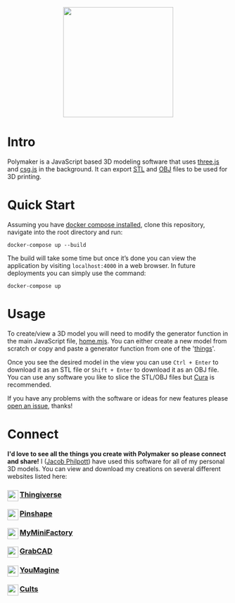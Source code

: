 <p align="center"><img width="250" height="250" src="https://github.com/jgphilpott/shapeMaker/blob/master/app/imgs/theme/logo.png"></p>

# Intro

Polymaker is a JavaScript based 3D modeling software that uses [three.js](https://github.com/mrdoob/three.js) and [csg.js](https://github.com/evanw/csg.js) in the background. It can export [STL](https://en.wikipedia.org/wiki/STL_(file_format)) and [OBJ](https://en.wikipedia.org/wiki/Wavefront_.obj_file) files to be used for 3D printing.

# Quick Start

Assuming you have [docker compose installed](https://docs.docker.com/compose/install), clone this repository, navigate into the root directory and run:

```
docker-compose up --build
```

The build will take some time but once it’s done you can view the application by visiting `localhost:4000` in a web browser. In future deployments you can simply use the command:

```
docker-compose up
```

# Usage

To create/view a 3D model you will need to modify the generator function in the main JavaScript file, [home.mjs](https://github.com/jgphilpott/polymaker/blob/master/app/mjs/home.mjs). You can either create a new model from scratch or copy and paste a generator function from one of the '[things](https://github.com/jgphilpott/polymaker/tree/master/app/things)'.

Once you see the desired model in the view you can use `Ctrl + Enter` to download it as an STL file or `Shift + Enter` to download it as an OBJ file. You can use any software you like to slice the STL/OBJ files but [Cura](https://github.com/Ultimaker/Cura) is recommended.

If you have any problems with the software or ideas for new features please [open an issue](https://github.com/jgphilpott/polymaker/issues), thanks!

# Connect

**I'd love to see all the things you create with Polymaker so please connect and share!** I ([Jacob Philpott](https://github.com/jgphilpott)) have used this software for all of my personal 3D models. You can view and download my creations on several different websites listed here:

### <img align="left" width="25" height="25" src="https://www.thingiverse.com/favicon.ico"> [Thingiverse](https://www.thingiverse.com/jgphilpott)
### <img align="left" width="25" height="25" src="https://pinshape.com/favicon.ico"> [Pinshape](https://pinshape.com/users/964002)
### <img align="left" width="25" height="25" src="https://www.myminifactory.com/favicon.ico"> [MyMiniFactory](https://www.myminifactory.com/users/jgphilpott)
### <img align="left" width="25" height="25" src="https://grabcad.com/favicon.ico"> [GrabCAD](https://grabcad.com/jacob.philpott-1)
### <img align="left" width="25" height="25" src="https://www.youmagine.com/favicon.ico"> [YouMagine](https://www.youmagine.com/jgphilpott)
### <img align="left" width="25" height="25" src="https://cults3d.com/favicon.ico"> [Cults](https://cults3d.com/en/users/jgphilpott)